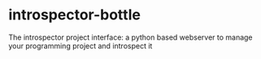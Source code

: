# introspector-bottle
The introspector project interface: a python based webserver to manage your programming project and introspect it
